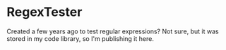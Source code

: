 RegexTester
===========

Created a few years ago to test regular expressions? Not sure, but it was stored in my code library, so I'm publishing it here.
